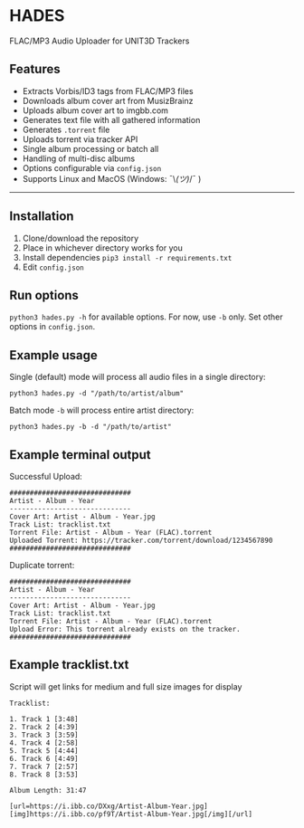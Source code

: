 # HADES
FLAC/MP3 Audio Uploader for UNIT3D Trackers


## Features

* Extracts Vorbis/ID3 tags from FLAC/MP3 files
* Downloads album cover art from MusizBrainz
* Uploads album cover art to imgbb.com
* Generates text file with all gathered information
* Generates `.torrent` file
* Uploads torrent via tracker API
* Single album processing or batch all
* Handling of multi-disc albums
* Options configurable via `config.json`
* Supports Linux and MacOS (Windows: ¯\\_(ツ)_/¯ )

---

## Installation

1. Clone/download the repository
2. Place in whichever directory works for you
3. Install dependencies `pip3 install -r requirements.txt`
4. Edit `config.json`


## Run options

`python3 hades.py -h` for available options. For now, use `-b` only. Set other options in `config.json`.

## Example usage

Single (default) mode will process all audio files in a single directory:

`python3 hades.py -d "/path/to/artist/album"`

Batch mode `-b` will process entire artist directory:

`python3 hades.py -b -d "/path/to/artist"`

## Example terminal output

Successful Upload:
```
##############################
Artist - Album - Year
------------------------------
Cover Art: Artist - Album - Year.jpg
Track List: tracklist.txt
Torrent File: Artist - Album - Year (FLAC).torrent
Uploaded Torrent: https://tracker.com/torrent/download/1234567890
##############################
```
Duplicate torrent:
```
##############################
Artist - Album - Year
------------------------------
Cover Art: Artist - Album - Year.jpg
Track List: tracklist.txt
Torrent File: Artist - Album - Year (FLAC).torrent
Upload Error: This torrent already exists on the tracker.
##############################
```

## Example tracklist.txt

Script will get links for medium and full size images for display

```
Tracklist:

1. Track 1 [3:48]
2. Track 2 [4:39]
3. Track 3 [3:59]
4. Track 4 [2:58]
5. Track 5 [4:44]
6. Track 6 [4:49]
7. Track 7 [2:57]
8. Track 8 [3:53]

Album Length: 31:47

[url=https://i.ibb.co/DXxg/Artist-Album-Year.jpg][img]https://i.ibb.co/pf9T/Artist-Album-Year.jpg[/img][/url]
```
